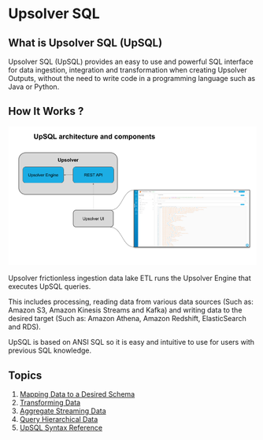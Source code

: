 # Upsolver SQL

## What is Upsolver SQL (UpSQL)

Upsolver SQL (UpSQL) provides an easy to use and powerful SQL interface for data ingestion, integration and transformation when creating Upsolver Outputs, without the need to write code in a programming language such as Java or Python.

## How It Works ?
![alt_text](images/SQL-main0.png)

Upsolver frictionless ingestion data lake ETL runs the Upsolver Engine that executes UpSQL queries.

This includes processing, reading data from various data sources (Such as: Amazon S3, Amazon Kinesis Streams and Kafka) and writing data to the desired target (Such as: Amazon Athena, Amazon Redshift, ElasticSearch and RDS).

UpSQL is based on ANSI SQL so it is easy and intuitive to use for users with previous SQL knowledge.

## Topics
1. [Mapping Data to a Desired Schema](https://docs.upsolver.com/UpSQL/mapping-data-to-desired-scheme.html)
2. [Transforming Data](https://docs.upsolver.com/UpSQL/TransformingData/)
3. [Aggregate Streaming Data](https://docs.upsolver.com/UpSQL/aggregate-streaming-data.html)
4. [Query Hierarchical Data](https://docs.upsolver.com/UpSQL/query-hierarchical-data.html)
5. [UpSQL Syntax Reference](https://docs.upsolver.com/UpSQL/upsql-syntax-reference.html)